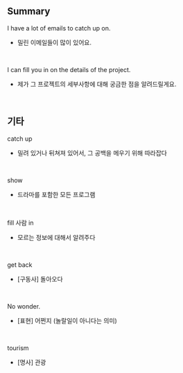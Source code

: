 ## Summary

I have a lot of emails to catch up on.
- 밀린 이메일들이 많이 있어요.

<br>

I can fill you in on the details of the project.
- 제가 그 프로젝트의 세부사항에 대해 궁금한 점을 알려드릴게요.

<br>

## 기타

catch up
- 밀려 있거나 뒤쳐져 있어서, 그 공백을 메우기 위해 따라잡다

<br>

show
- 드라마를 포함한 모든 프로그램

<br>

fill 사람 in
- 모르는 정보에 대해서 알려주다

<br>

get back
- [구동사] 돌아오다

<br>

No wonder.
- [표현] 어쩐지 (놀랄일이 아니다는 의미)

<br>

tourism
- [명사] 관광
